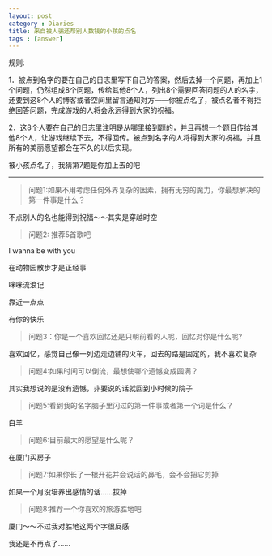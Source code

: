 ```yaml
---
layout: post
category : Diaries
title: 来自被人骗还帮别人数钱的小孩的点名
tags : [answer]
---
```



规则:


1．被点到名字的要在自己的日志里写下自己的答案，然后去掉一个问题，再加上1个问题，仍然组成8个问题，传给其他8个人，列出8个需要回答问题的人的名字，还要到这8个人的博客或者空间里留言通知对方——你被点名了，被点名者不得拒绝回答问题，完成游戏的人将会永远得到大家的祝福。


2．这8个人要在自己的日志里注明是从哪里接到题的，并且再想一个题目传给其他8个人，让游戏继续下去，不得回传。被点到名字的人将得到大家的祝福，并且所有的美丽愿望都会在不久的以后实现。

 

被小孩点名了，我猜第7题是你加上去的吧 

---

 

> 问题1:如果不用考虑任何外界复杂的因素，拥有无穷的魔力，你最想解决的第一件事是什么？

 

不点别人的名也能得到祝福～～其实是穿越时空

 

> 问题2: 推荐5首歌吧

 

I wanna be with you

 

在动物园散步才是正经事

 

咪咪流浪记

 

靠近一点点

 

有你的快乐

 



 


> 问题3：你是一个喜欢回忆还是只朝前看的人呢，回忆对你是什么呢?

 

喜欢回忆，感觉自己像一列边走边铺的火车，回去的路是固定的，我不喜欢复杂

 

> 问题4:如果时间可以倒流，最想使哪个遗憾变成圆满？

 

其实我想说的是没有遗憾，非要说的话就回到小时候的院子

 

> 问题5:看到我的名字脑子里闪过的第一件事或者第一个词是什么？

 

白羊

 

> 问题6:目前最大的愿望是什么呢？

 

在厦门买房子

 


> 问题7:如果你长了一根开花并会说话的鼻毛，会不会把它剪掉

 


如果一个月没培养出感情的话……拔掉

 
> 
> 问题8:推荐一个你喜欢的旅游胜地吧
 
厦门～～不过我对胜地这两个字很反感

 

 

 

我还是不再点了……